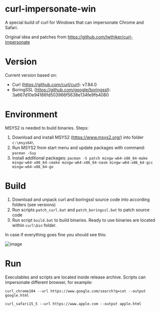 # curl-impersonate-win

A special build of curl for Windows that can impersonate Chrome and Safari.

Original idea and patches from https://github.com/lwthiker/curl-impersonate

# Version
Current version based on:
* Curl (https://github.com/curl/curl): v7.84.0
* BoringSSL (https://github.com/google/boringssl): 3a667d10e94186fd503966f5638e134fe9fb4080

# Environment
MSYS2 is needed to build binaries. Steps:
1. Download and install MSYS2 (https://www.msys2.org/) into folder `c:\msys64\`
2. Run MSYS2 from start menu and update packages with command: `pacman -Suy`
3. Install additional packages: `pacman -S patch mingw-w64-x86_64-make mingw-w64-x86_64-cmake mingw-w64-x86_64-nasm mingw-w64-x86_64-gcc mingw-w64-x86_64-go`

# Build
1. Download and unpack curl and boringssl source code into according folders (see versions)
2. Run scripts `patch_curl.bat` and `patch_boringssl.bat` to patch source code
3. Run script `build.bat` to build binaries. Ready to use binaries are located within `curl\bin` folder.

In case if everything goes fine you should see this:

![image](https://user-images.githubusercontent.com/13541699/188266250-4d719755-2f9b-43c7-96e0-32bb54fbd132.png)

# Run
Executables and scripts are located inside release archive. Scripts can impersonate different browser, for example:

`curl_chrome104 --url https://www.google.com/search?q=cat --output google.html`

`curl_safari15_5 --url https://www.apple.com --output apple.html`
